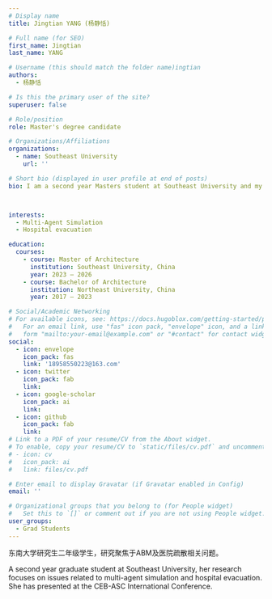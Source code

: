```yaml
---
# Display name
title: Jingtian YANG (杨静恬)

# Full name (for SEO)
first_name: Jingtian
last_name: YANG

# Username (this should match the folder name)ingtian
authors:
  - 杨静恬

# Is this the primary user of the site?
superuser: false

# Role/position
role: Master's degree candidate

# Organizations/Affiliations
organizations:
  - name: Southeast University
    url: ''

# Short bio (displayed in user profile at end of posts)
bio: I am a second year Masters student at Southeast University and my research interests are in the field of hospital evacuation.



interests:
  - Multi-Agent Simulation
  - Hospital evacuation

education:
  courses:
    - course: Master of Architecture
      institution: Southeast University, China
      year: 2023 – 2026
    - course: Bachelor of Architecture
      institution: Northeast University, China
      year: 2017 – 2023

# Social/Academic Networking
# For available icons, see: https://docs.hugoblox.com/getting-started/page-builder/#icons
#   For an email link, use "fas" icon pack, "envelope" icon, and a link in the
#   form "mailto:your-email@example.com" or "#contact" for contact widget.
social:
  - icon: envelope
    icon_pack: fas
    link: '18958550223@163.com'
  - icon: twitter
    icon_pack: fab
    link: 
  - icon: google-scholar
    icon_pack: ai
    link: 
  - icon: github
    icon_pack: fab
    link: 
# Link to a PDF of your resume/CV from the About widget.
# To enable, copy your resume/CV to `static/files/cv.pdf` and uncomment the lines below.
# - icon: cv
#   icon_pack: ai
#   link: files/cv.pdf

# Enter email to display Gravatar (if Gravatar enabled in Config)
email: ''

# Organizational groups that you belong to (for People widget)
#   Set this to `[]` or comment out if you are not using People widget.
user_groups:
  - Grad Students
---
```


东南大学研究生二年级学生，研究聚焦于ABM及医院疏散相关问题。

A second year graduate student at Southeast University, her research focuses on issues related to multi-agent simulation and hospital evacuation. She has presented at the CEB-ASC International Conference.

